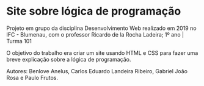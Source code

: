 # Site sobre lógica de programação

Projeto em grupo da disciplina Desenvolvimento Web realizado em 2019 no IFC - Blumenau, com o professor Ricardo de la Rocha Ladeira; 1º ano | Turma 101

O objetivo do trabalho era criar um site usando HTML e CSS para fazer uma breve explicação sobre a lógica de programação.

Autores: Benlove Anelus, Carlos Eduardo Landeira Ribeiro, Gabriel João Rosa e Paulo Frutos.
